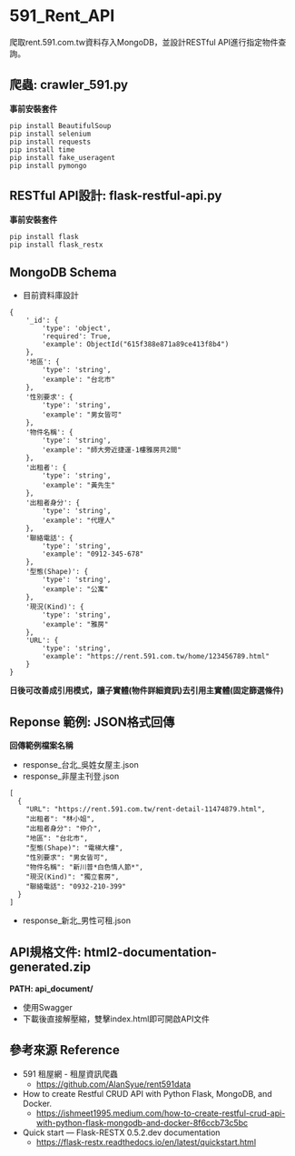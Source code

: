 # 591_Rent_API
爬取rent.591.com.tw資料存入MongoDB，並設計RESTful API進行指定物件查詢。

## 爬蟲: crawler_591.py
**事前安裝套件**
```
pip install BeautifulSoup
pip install selenium
pip install requests
pip install time
pip install fake_useragent
pip install pymongo
```

## RESTful API設計: flask-restful-api.py
**事前安裝套件**
```
pip install flask
pip install flask_restx
```


## MongoDB Schema
- 目前資料庫設計
```
{
    '_id': {
        'type': 'object',
        'required': True,
        'example': ObjectId("615f388e871a89ce413f8b4")
    },
    '地區': {
        'type': 'string',
        'example': "台北市"
    },
    '性別要求': {
        'type': 'string',
        'example': "男女皆可"
    },
    '物件名稱': {
        'type': 'string',
        'example': "師大旁近捷運-1樓雅房共2間"
    },
    '出租者': {
        'type': 'string',
        'example': "黃先生"
    },
    '出租者身分': {
        'type': 'string',
        'example': "代理人"
    },
    '聯絡電話': {
        'type': 'string',
        'example': "0912-345-678"
    },
    '型態(Shape)': {
        'type': 'string',
        'example': "公寓"
    },
    '現況(Kind)': {
        'type': 'string',
        'example': "雅房"
    },
    'URL': {
        'type': 'string',
        'example': "https://rent.591.com.tw/home/123456789.html"
    }
}
```
**日後可改善成引用模式，讓子實體(物件詳細資訊)去引用主實體(固定篩選條件)**


## Reponse 範例: JSON格式回傳
**回傳範例檔案名稱**
- response_台北_吳姓女屋主.json
- response_非屋主刊登.json
```
[
  {
    "URL": "https://rent.591.com.tw/rent-detail-11474879.html",
    "出租者": "林小姐",
    "出租者身分": "仲介",
    "地區": "台北市",
    "型態(Shape)": "電梯大樓",
    "性別要求": "男女皆可",
    "物件名稱": "新川普*白色情人節*",
    "現況(Kind)": "獨立套房",
    "聯絡電話": "0932-210-399"
  }
]
```
- response_新北_男性可租.json

## API規格文件: html2-documentation-generated.zip
**PATH: api_document/**
- 使用Swagger
- 下載後直接解壓縮，雙擊index.html即可開啟API文件


## 參考來源 Reference
- 591 租屋網 - 租屋資訊爬蟲
  - https://github.com/AlanSyue/rent591data
- How to create Restful CRUD API with Python Flask, MongoDB, and Docker.
  - https://ishmeet1995.medium.com/how-to-create-restful-crud-api-with-python-flask-mongodb-and-docker-8f6ccb73c5bc
- Quick start — Flask-RESTX 0.5.2.dev documentation
  - https://flask-restx.readthedocs.io/en/latest/quickstart.html
